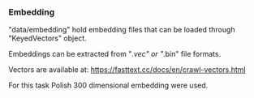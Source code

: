 ### Embedding
"data/embedding" hold embedding files that can be loaded through "KeyedVectors" object.

Embeddings can be extracted from "*.vec" or "*.bin" file formats. 

Vectors are available at:
https://fasttext.cc/docs/en/crawl-vectors.html

For this task Polish 300 dimensional embedding were used.